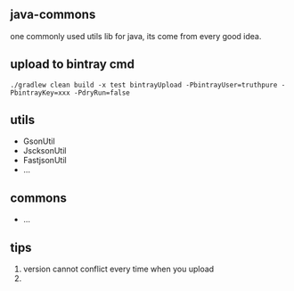 java-commons
---
one commonly used utils lib for java, its come from every good idea.

## upload to bintray cmd
``
./gradlew clean build -x test bintrayUpload -PbintrayUser=truthpure -PbintrayKey=xxx -PdryRun=false
``

## utils
- GsonUtil
- JscksonUtil
- FastjsonUtil
- ...

## commons
- ...

## tips
1. version cannot conflict every time when you upload
2. 